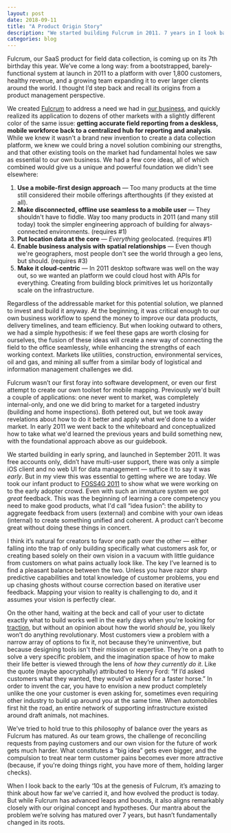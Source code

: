 ```yaml
---
layout: post
date: 2018-09-11
title: "A Product Origin Story"
description: "We started building Fulcrum in 2011. 7 years in I look back at how we started and what's changed."
categories: blog
---
```


Fulcrum, our SaaS product for field data collection, is coming up on its 7th birthday this year. We’ve come a long way: from a bootstrapped, barely-functional system at launch in 2011 to a platform with over 1,800 customers, healthy revenue, and a growing team expanding it to ever larger clients around the world. I thought I’d step back and recall its origins from a product management perspective.

We created [Fulcrum](https://www.fulcrumapp.com/) to address a need we had in [our business](https://spatialnetworks.com/foresight/), and quickly realized its application to dozens of other markets with a slightly different color of the same issue: **getting accurate field reporting from a deskless, mobile workforce back to a centralized hub for reporting and analysis**. While we knew it wasn't a brand new invention to create a data collection platform, we knew we could bring a novel solution combining our strengths, and that other existing tools on the market had fundamental holes we saw as essential to our own business. We had a few core ideas, all of which combined would give us a unique and powerful foundation we didn't see elsewhere:

1. **Use a mobile-first design approach** — Too many products at the time still considered their mobile offerings afterthoughts (if they existed at all).
2. **Make disconnected, offline use seamless to a mobile user** — They shouldn't have to fiddle. Way too many products in 2011 (and many still today) took the simpler engineering approach of building for always-connected environments. (requires #1)
3. **Put location data at the core** — _Everything_ geolocated. (requires #1)
4. **Enable business analysis with spatial relationships** — Even though we're geographers, most people don't see the world through a geo lens, but should. (requires #3)
5. **Make it cloud-centric** — In 2011 desktop software was well on the way out, so we wanted an platform we could cloud host with APIs for everything. Creating from building block primitives let us horizontally scale on the infrastructure.

Regardless of the addressable market for this potential solution, we planned to invest and build it anyway. At the beginning, it was critical enough to our own business workflow to spend the money to improve our data products, delivery timelines, and team efficiency. But when looking outward to others, we had a simple hypothesis: if we feel these gaps are worth closing for ourselves, the fusion of these ideas will create a new way of connecting the field to the office seamlessly, while enhancing the strengths of each working context. Markets like utilities, construction, environmental services, oil and gas, and mining all suffer from a similar body of logistical and information management challenges we did.

Fulcrum wasn’t our first foray into software development, or even our first attempt to create our own toolset for mobile mapping. Previously we'd built a couple of applications: one never went to market, was completely internal-only, and one we did bring to market for a targeted industry (building and home inspections). Both petered out, but we took away revelations about how to do it better and apply what we'd done to a wider market. In early 2011 we went back to the whiteboard and conceptualized how to take what we'd learned the previous years and build something new, with the foundational approach above as our guidebook.

We started building in early spring, and launched in September 2011. It was free accounts only, didn’t have multi-user support, there was only a simple iOS client and  no web UI for data management — suffice it to say it was _early_. But in my view this was essential to getting where we are today. We took our infant product to [FOSS4G 2011](http://2011.foss4g.org/) to show what we were working on to the early adopter crowd. Even with such an immature system we got _great_ feedback. This was the beginning of learning a core competency you need to make good products, what I'd call “idea fusion”: the ability to aggregate feedback from users (external) and combine with your own ideas (internal) to create something unified and  coherent. A product can’t become great without doing these things in concert.

I think it’s natural for creators to favor one path over the other — either falling into the trap of only building specifically what customers ask for, or creating based solely on their own vision in a vacuum with little guidance from customers on what pains actually look like. The key I’ve learned is to find a pleasant balance between the two. Unless you have razor sharp predictive capabilities and total knowledge of customer problems, you end up chasing ghosts without course correction based on iterative user feedback. Mapping your vision to reality is challenging to do, and it assumes your vision is perfectly clear.

On the other hand, waiting at the beck and call of your user to dictate exactly what to build works well in the early days when you're looking for [traction](https://www.saastr.com/how-do-you-define-initial-traction-for-a-saas-startup/), but without an opinion about how the world _should be_, you likely won’t do anything revolutionary. Most customers view a problem with a narrow array of options to fix it, not because they’re uninventive, but because designing tools isn't their mission or expertise. They’re on a path to solve a very specific problem, and the imagination space of how to make their life better is viewed through the lens of _how they currently do it_. Like the quote (maybe apocryphally) attributed to Henry Ford: “If I’d asked customers what they wanted, they would’ve asked for a faster horse.” In order to invent the car, you have to envision a new product completely unlike the one your customer is even asking for, sometimes even requiring other industry to build up around you at the same time. When automobiles first hit the road, an entire network of supporting infrastructure existed around draft animals, not machines.

We’ve tried to hold true to this philosophy of balance over the years as Fulcrum has matured. As our team grows, the challenge of reconciling requests from paying customers and our own vision for the future of work gets much harder. What constitutes a “big idea” gets even bigger, and the compulsion to treat near term customer pains becomes ever more attractive (because, if you're doing things right, you have more of them, holding larger checks).

When I look back to the early ‘10s at the genesis of Fulcrum, it’s amazing to think about how far we’ve carried it, and how evolved the product is today. But while Fulcrum has advanced leaps and bounds, it also aligns remarkably closely with our original concept and hypotheses. Our mantra about the problem we’re solving has matured over 7 years, but hasn’t fundamentally changed in its roots.
